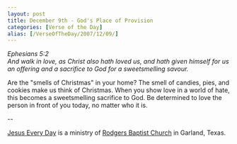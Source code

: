 ```yaml
---
layout: post
title: December 9th - God's Place of Provision
categories: [Verse of the Day]
alias: [/VerseOfTheDay/2007/12/09/]
---
```


_Ephesians 5:2  
And walk in love, as Christ also hath loved us, and hath given
himself for us an offering and a sacrifice to God for a sweetsmelling
savour._

Are the "smells of Christmas" in your home? The smell of candies,
pies, and cookies make us think of Christmas. When you show love in a
world of hate, this becomes a sweetsmelling sacrifice to God. Be
determined to love the person in front of you today, no matter who it
is.

 --

<a href=http://jesuseveryday.net>Jesus Every Day</a> is a ministry of <a href=http://rodgersbaptist.net>Rodgers Baptist Church</a> in Garland, Texas.
